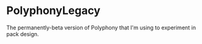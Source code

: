 # PolyphonyLegacy
The permanently-beta version of Polyphony that I'm using to experiment in pack design.
